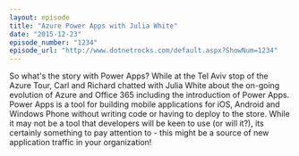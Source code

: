 ```yaml
---
layout: episode
title: "Azure Power Apps with Julia White"
date: "2015-12-23"
episode_number: "1234"
episode_url: "http://www.dotnetrocks.com/default.aspx?ShowNum=1234"
---
```


So what's the story with Power Apps? While at the Tel Aviv stop of the Azure Tour, Carl and Richard chatted with Julia White about the on-going evolution of Azure and Office 365 including the introduction of Power Apps. Power Apps is a tool for building mobile applications for iOS, Android and Windows Phone without writing code or having to deploy to the store. While it may not be a tool that developers will be keen to use (or will it?), its certainly something to pay attention to - this might be a source of new application traffic in your organization!
